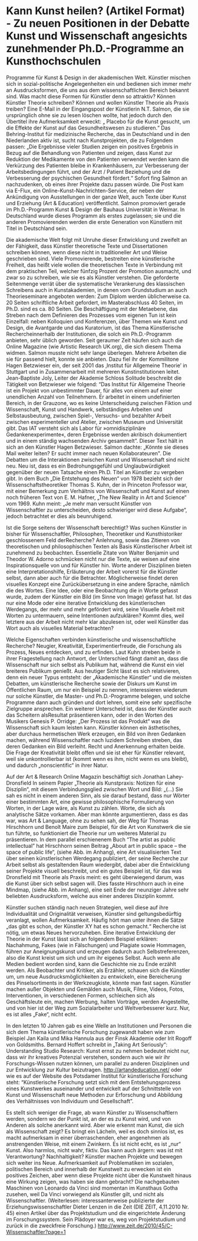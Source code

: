 # Kann Kunst heilen? (Artikel Format) - Zu neuen Positionen in der Debatte Kunst und Wissenschaft angesichts zunehmender Ph.D.-Programme an Kunsthochschulen

Programme für Kunst & Design in der akademischen Welt.
Künstler mischen sich in sozial-politische Angelegenheiten ein und bedienen sich immer mehr an Ausdrucksformen, die uns aus dem wissenschaftlichen 
Bereich bekannt sind. Was macht diese Formen für Künstler denn so attraktiv? Können Künstler Theorie schreiben? Können und wollen Künstler Theorie als 
Praxis treiben?
Eine E-Mail in der Eingangspost der Künstlerin N.T. Salmon, die sie ursprünglich ohne sie zu lesen löschen wollte, hat jedoch durch den Übertitel ihre Aufmerksamkeit 
erweckt: „ Placebo für die Kunst gesucht, um die Effekte der Kunst auf das Gesundheitswesen zu studieren.“ Das Behring-Institut für medizinische Recherche, das in 
Deutschland und in den Niederlanden aktiv ist, sucht nach Kunstprojekten, die zu Folgendem passen: „Die Ergebnisse vieler Studien zeigen ein positives Ergebnis in 
Bezug auf die Behandlung von Patienten und zeigen, dass Kunst zur Reduktion der Medikamente von den Patienten verwendet werden kann die Verkürzung des
Patienten bleibe in Krankenhäusern, zur Verbesserung der Arbeitsbedingungen führt, und der Arzt / Patient Beziehung und die Verbesserung der psychischen 
Gesundheit fördert.“
Sofort fing Salmon an nachzudenken, ob eines ihrer Projekte dazu passen würde. Die Post kam via E-Flux, ein Online-Kunst-Nachrichten-Service, 
der neben der Ankündigung von Ausstellungen in der ganze Welt, auch Texte über Kunst und Erziehung (Art & Education) veröffentlicht. 
Salmon promoviert gerade im Ph.D.-Programm Kunst & Design der Bauhaus Universität in Weimar. In Deutschland wurde dieses Programm als erstes zugelassen; 
sie und die anderen Promovierenden werden die erste Generation von Künstlern mit Titel in Deutschland sein.

Die akademische Welt folgt mit Unruhe dieser Entwicklung und zweifelt an der Fähigkeit, dass Künstler theoretische Texte und Dissertationen schreiben können, 
wenn diese nicht in traditioneller Art und Weise geschrieben sind. Viele Promovierende, bestreiten eine künstlerische Freiheit, das heißt viele wollen die 
theoretischen Texte in Verbindung mit dem praktischen Teil, welcher fünfzig Prozent der Promotion ausmacht, und zwar so zu schreiben,
wie sie es als Künstler verstehen. Die geforderte Seitenmenge verrät über die systematische Verankerung des klassischen Schreibens auch in Kunstakademien, 
in denen vom Grundstudium an auch Theorieseminare angeboten werden: Zum Diplom werden üblicherweise ca. 20 Seiten schriftliche Arbeit gefordert, im 
Masterabschluss 40 Seiten, im Ph.D. sind es ca. 80 Seiten. Die Beschäftigung mit der Metaebene, das Streben nach dem Definieren des Prozesses vom eigenen 
Tun ist kein Einzelfall: neben Kolloquien und Konferenzen, über Themen wie Kunst und Design, die Avantgarde und das Kuratorium, ist das Thema Künstlerische 
Rechercheinnerhalb der Institutionen, die solch ein Ph.D.-Programm anbieten, sehr üblich geworden. Seit geraumer Zeit häufen sich auch die Online Magazine 
(wie Artistic Research UK.org), die sich diesem Thema widmen.
Salmon musste nicht sehr lange überlegen. Mehrere Arbeiten die sie für passend hielt, konnte sie anbieten. Dazu fiel ihr der Kommilitone Hagen 
Betzwieser ein, der seit 2001 das ‚Institut für Allgemeine Theorie’ in Stuttgart und in Zusammenarbeit mit mehreren Kunstinstitutionen leitet.
Jean-Baptiste Joly, Leiter der Akademie Schloss Solitude beschreibt die Tätigkeit von
Betzwieser wie folgend: “Das Institut für Allgemeine Theorie ist ein Projekt von unbestimmter Dauer, für alles von einem auf einer unendlichen 
Anzahl von Teilnehmern. 
Er arbeitet in einem undefinierten Bereich, in der Grauzone, wo es keine Unterscheidung zwischen Fiktion und Wissenschaft, Kunst und Handwerk, 
selbständiges Arbeiten und Selbstausbeutung, zwischen Spiel-, Versuchs- und bezahlter Arbeit zwischen experimenteller und Atelier, zwischen 
Museum und Universität gibt. Das IAT versteht sich als Labor für »omnidisziplinäre Gedankenexperimente«, deren Ergebnisse werden akribisch dokumentiert 
und in einem ständig wachsenden Archiv gesammelt”. Dieser Text hält in sich an den Künstler Hagen Betzwieser. Salmon dachte: „Könnte sie dieses Mail 
weiter leiten? Er sucht immer nach neuen Kollaborateuren".
Die Debatten um die Interaktionen zwischen Kunst und Wissenschaft sind nicht neu. Neu ist, dass es ein Bedrohungsgefühl und Unglaubwürdigkeit gegenüber der 
neuen Tatsache einen Ph.D. Titel an Künstler zu vergeben gibt. In dem Buch „Die Entstehung des Neuen“ von 1978 bezieht sich der Wissenschaftstheoretiker 
Thomas S. Kuhn, der in Princeton Professor war, mit einer Bemerkung zum Verhältnis von Wissenschaft und Kunst auf einen noch früheren Text von E. M. Hafner, 
„The New Reality in Art and Science“ vom 1969. Kuhn meint: „Je mehr man versucht Künstler von Wissenschaftler zu unterscheiden, desto schwieriger wird 
diese Aufgabe“, jedoch betrachtet er dies als beunruhigend.

Ist die Sorge seitens der Wissenschaft berechtigt? Was suchen Künstler in bisher für Wissenschaftler, Philosophen, Theoretiker und Kunsthistoriker 
geschlossenem Feld derRecherche? Anlehnung, sowie das Zitieren von theoretischen und philosophischen Texten als Basis Künstlerischer Arbeit ist 
zunehmend zu beobachten. Essentielle Zitate von Walter Benjamin und Theodor W. Adorno schmücken nicht nur die Texte, sie weisen auf eine Inspirationsquelle 
von und für Künstler hin. Worte anderer Disziplinen bieten eine Interpretationshilfe, Erläuterung der Arbeit vorerst für die Künstler selbst, dann aber auch 
für die Betrachter. Möglicherweise findet deren visuelles Konzept eine Zurückübersetzung in eine andere Sprache, nämlich die des Wortes. Eine Idee, 
oder eine Beobachtung die in Worte gefasst wurde, zudem der Künstler ein Bild (im Sinne von Image) gefasst hat. Ist das nur eine Mode oder eine 
iterative Entwicklung des künstlerischen Werdegangs, der mehr und mehr gefördert wird, seine Visuelle Arbeit mit Worten zu untermauern, 
seine Intentionen aufzuklären? Kommt dies, weil letztere aus der Arbeit nicht mehr klar abzulesen ist, oder weil Künstler das Wort auch als
visuelles Material betrachten?

Welche Eigenschaften verbinden künstlerische und wissenschaftliche Recherche? Neugier, Kreativität, Experimentierfreude, die Forschung als Prozess, Neues entdecken, und zu erfinden. Laut Kuhn streben beide in ihrer Fragestellung nach Antwort, der Unterschied fängt damit an, dass die Wissenschaft nur sich selbst als Publikum hat, während die Kunst ein viel breiteres Publikum genießt. Aus heutiger Sicht lässt es sich relativieren, denn ein neuer Typus entsteht: der „Akademische Künstler“ und die meisten Debatten, um künstlerische Recherche sowie der Diskurs um Kunst im Öffentlichen Raum, um nur ein Beispiel zu nennen, interessieren wiederum nur solche Künstler, die Master- und Ph.D.-Programme belegen, und
solche Programme dann auch gründen und dort lehren, somit eine sehr spezifische
Zielgruppe ansprechen. Ein weiterer Unterscheid ist, dass der Künstler auch das Scheitern alsResultat präsentieren kann, oder in den Worten des Musikers Genesis P. Orridge: „Der Prozess ist das Produkt“ was die Wissenschaft sich kaum leisten kann. Künstler können ein ästhetisches, aber durchaus hermetischen Werk erzeugen, ein Bild von ihren Gedanken machen, während Wissenschaftler nach luzidem Schreiben streben, das deren Gedanken ein Bild verleiht. Recht und Anerkennung erhalten beide. Die Frage der Kreativität bleibt offen und sie ist eher für Künstler relevant, weil sie unkontrollierbar ist (kommt wenn es ihm, nicht wenn es uns bleibt), und dadurch „nonscientific“ in ihrer Natur.

Auf der Art & Research Online Magazin beschäftigt sich Jonathan Lahey-Dronsfield In seinem Papier  „Theorie als Kunstpraxis: Notizen für eine Disziplin“, mit diesem Verbindungsglied zwischen Wort und Bild: „(…) Sie sah es nicht in einem anderen Sinn, als sie darauf bestand, dass nur Wörter einer bestimmten Art, eine gewisse philosophische Formulierung von Worten, in der Lage wäre, als Kunst zu zählen. Worte, die sich als analytische Sätze vorkamen. Aber man könnte argumentieren, dass es das war, was Art & Language, ohne zu sehen sah, der Weg für Thomas Hirschhorn und Benoît Maire zum Beispiel, für die Art von Kunstwerk die sie tun führte, so funktioniert die Theorie nur um weiteres Material zu präsentieren. In dem parallel
erschienenem Buch “The artist as public intellectual” hat Hirschhorn seinen Beitrag „About art in public space – the space of public life“, (siehe Abb. im Anhang), eine Art visualisierten Text über seinen künstlerischen Werdegang publiziert, der seine Recherche zur Arbeit selbst als gestaltenden Raum wiedergibt, dabei aber die Entwicklung seiner Projekte visuell beschreibt, und ein gutes Beispiel ist, für das was Dronsfield mit Theorie als Praxis meint: es geht überwiegend darum, was die Kunst über sich selbst sagen will. Dies fasste Hirschhorn auch in eine Mindmap, (siehe Abb. im Anhang), eine seit Ende der neunziger Jahre sehr beliebten Ausdrucksform, welche aus einer anderes Disziplin kommt.

Künstler suchen ständig nach neuen Strategien, weil diese auf ihre Individualität und Originalität verweisen, Künstler sind geltungsbedürftig veranlagt, wollen Aufmerksamkeit. Häufig hört man unter ihnen die Sätze „das gibt es schon, der Künstler XY hat es schon gemacht.“
Recherche ist nötig, um etwas Neues hervorzuheben. Eine iterative Entwicklung der Theorie in der Kunst lässt sich an folgendem Beispiel erklären: Nachahmung, Fakes (wie in Fälschungen) und Plagiate sowie Hommagen, führen zur Aneignungskunst und erzeugen dadurch auch Selbstreferenzen, also die Kunst kreist um sich und um ihr eigenes Selbst. Auch wenn alle Medien bedient worden sind, kann die Geschichte nie zu Ende erzählt werden. Als Beobachter und Kritiker, als Erzähler, schauen sich die Künstler um, um neue Ausdrucksmöglichkeiten zu entwickeln, eine Bereicherung des Pinselsortiments in der Werkzeugkiste, könnte man fast sagen. Künstler machen außer Objekten und Gemälden auch Musik, Filme, Videos, Fotos, Interventionen, in verschiedenen Formen, schleichen sich als Geschäftsleute ein, machen
Werbung, halten Vorträge, werden Angestellte, und von hier ist der Weg zum Sozialarbeiter und Weltverbesserer kurz. Nur, es ist alles „Fake“, nicht echt.

In den letzten 10 Jahren gab es eine Welle an Institutionen und Personen die sich dem Thema künstlerische Forschung zugewandt haben wie zum Beispiel Jan Kaila und Mika Hannula aus der Finsk Akademie oder Irit Rogoff von Goldsmiths. Bernard Hoffert schreibt in „Taking Art Seriously“:
Understanding Studio Research: Kunst ernst zu nehmen bedeutet nicht nur, dass wir ihr
kreatives Potenzial verstehen, sondern auch wie wir ihr Forschungs-Wissen nutzen können, um parallel zu anderen Disziplinen und zur Entwicklung zur Kultur beizutragen.
http://artandeducation.net/ oder wie es auf der Website des Potsdamer Institut für
künstlerische Forschung steht: “Künstlerische Forschung setzt sich mit dem
Entstehungsprozess eines Kunstwerkes auseinander und entwickelt auf der Schnittstelle von Kunst und Wissenschaft neue Methoden zur Erforschung und Abbildung des Verhältnisses von Individuum und Gesellschaft”.

Es stellt sich weniger die Frage, ab wann Künstler zu Wissenschaftlern werden, sondern
wo der Punkt ist, an der es zu Kunst wird, und von Anderen als solche anerkannt wird. Aber wie erkennt man Kunst, die sich als Wissenschaft zeigt? Es bringt ein Lächeln, weil es doch sinnlos ist, es macht aufmerksam in einer überraschenden, eher angenehmen als
anstrengenden Weise, mit einem Zwinkern. Es ist nicht echt, es ist „nur“ Kunst. Also harmlos, nicht wahr, fiktiv. Das kann auch ärgern: was ist mit Verantwortung? Nachhaltigkeit? Künstler machen Projekte und bewegen sich weiter ins Neue. Aufmerksamkeit auf Problematiken im sozialen, politischen Bereich und innerhalb der Kunstwelt zu erwecken ist ein positives Zeichen, aber wenn diese Projekte nicht über die Kunstwelt hinaus eine Wirkung zeigen, was haben sie dann gebracht? Die nachgebauten Maschinen von Leonardo da Vinci sind momentan im Kunsthaus
Gotha zusehen, weil Da Vinci vorwiegend als Künstler gilt, und nicht als Wissenschaftler.
(Weiterlesen: interessanterweise publizierte der Erziehungswissenschaftler Dieter Lenzen in die Zeit (DIE ZEIT, 4.11.2010 Nr. 45) einen Artikel über das Projektstudium und die eingerichtete Änderung im Forschungssystem. Sein Plädoyer war es, weg von Projektstudium und zurück in die zweckfreie Forschung.) http://www.zeit.de/2010/45/C-Wissenschaftler?page=1
